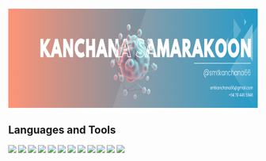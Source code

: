 <p align="center"> 
    <img src="https://raw.githubusercontent.com/kanchana66/kanchana66/main/resources/newbanner.png" alt="banner" width="1000" height="200"/>
</p>

<!--  OOOOOOOOOOld bannner v1

<p align="center"> 
    <img src="https://raw.githubusercontent.com/kanchana66/kanchana66/main/resources/banner5.3t.gif" alt="banner" width="1000" height="2"/>
</p>

<p align="center">
    <img src="https://raw.githubusercontent.com/kanchana66/kanchana66/main/resources/banner5.3.gif" alt="banner" width="1000" height="100"/> 
</p>


<p align="center"> 
    <img src="https://raw.githubusercontent.com/kanchana66/kanchana66/main/resources/banner5.3b.gif" alt="banner" width="1000" height="2"/>
</p> 

<p align="center"> 
    <b> Visitor Count: </b> <br>
    <img src="https://profile-counter.glitch.me/kanchana66/count.svg" /> 
</p>


<p align="center"> 
    <img src="https://raw.githubusercontent.com/kanchana66/kanchana66/main/resources/banner5.3b.gif" alt="banner" width="1000" height="2"/>
</p>
-->







<!--
## About me 

Hello :octocat:, I'm <a href="https://smtkanchana66.github.io/">Kanchana Samarakoon</a>, currently pursuing a degree in ICT at Uva Wellassa University in Sri Lanka 🇱🇰. As an IT student, I'm on a journey of continuous learning and exploration. I'm dedicated to expanding my knowledge and skills in these cutting-edge fields and look forward to contributing my expertise to the world of technology :ghost:. 

## Things I am passionate about

- Linux :space_invader:
- Open source :octocat:
- music :musical_keyboard:
- Books :books:
- Python 🐍

## Skills and Experience

-  Shell 📱
-  Linux :penguin:
-->







<!-- <p align="left">
    <img  src="https://github.com/kanchana66/kanchana66/blob/main/other.gif/sk1.png" alt="Linux" width="30" height="30"/>
    <img  src="https://github.com/kanchana66/kanchana66/blob/main/other.gif/sk2.png" alt="Gnome" width="30" height="30"/>
    <img  src="https://github.com/kanchana66/kanchana66/blob/main/other.gif/sk3.png" alt="Kali" width="30" height="30"/>
    <img  src="https://github.com/kanchana66/kanchana66/blob/main/other.gif/sk4.png" alt="debian" width="30" height="30"/>
    <img  src="https://github.com/kanchana66/kanchana66/blob/main/other.gif/logoc.gif" alt="debian" width="30" height="30"/>
</p> -->


<!--
<p align="center">
<img  src="https://github.com/kanchana66/kanchana66/blob/main/other.gif/go4.gif" alt="Endbanner" width="50" height="50">
</p>


<!-- <hr />

[![Ashutosh's github activity graph](https://github-readme-activity-graph.vercel.app/graph?username=kanchana66&bg_color=0d1117&color=878787&line=4c8ed9&point=878787&area=true&hide_border=true)](https://github.com/ashutosh00710/github-readme-activity-graph)
-->
<!-- <img src="https://tryhackme-badges.s3.amazonaws.com/CyberW1zard.png" alt="TryHackMe"> -->

<!-- <a href="https://smtkanchana66.github.io/">Check out my portfolio</b></a> -->
## Languages and Tools
<img src="https://cdn.jsdelivr.net/gh/devicons/devicon@latest/icons/amazonwebservices/amazonwebservices-plain-wordmark.svg" width="50" heigth="50"/> <img src="https://cdn.jsdelivr.net/gh/devicons/devicon@latest/icons/anaconda/anaconda-original-wordmark.svg" width="50" heigth="50" /> <img src="https://cdn.jsdelivr.net/gh/devicons/devicon@latest/icons/canva/canva-original.svg"  width="50" heigth="50" /> <img src="https://cdn.jsdelivr.net/gh/devicons/devicon@latest/icons/css3/css3-original-wordmark.svg" width="50" heigth="50" /> <img src="https://cdn.jsdelivr.net/gh/devicons/devicon@latest/icons/debian/debian-original-wordmark.svg" width="50" heigth="50" /> <img src="https://cdn.jsdelivr.net/gh/devicons/devicon@latest/icons/eclipse/eclipse-original-wordmark.svg" width="50" heigth="50" /> <img src="https://cdn.jsdelivr.net/gh/devicons/devicon@latest/icons/git/git-original-wordmark.svg" width="50" heigth="50" /> <img src="https://cdn.jsdelivr.net/gh/devicons/devicon@latest/icons/github/github-original-wordmark.svg" width="50" heigth="50" /> <img src="https://cdn.jsdelivr.net/gh/devicons/devicon@latest/icons/kaggle/kaggle-original-wordmark.svg" width="50" heigth="50" /> <img src="https://cdn.jsdelivr.net/gh/devicons/devicon@latest/icons/linux/linux-original.svg" width="50" heigth="50" /> <img src="https://cdn.jsdelivr.net/gh/devicons/devicon@latest/icons/vscode/vscode-original.svg" width="50" heigth="50" /> <img src="https://cdn.jsdelivr.net/gh/devicons/devicon@latest/icons/python/python-original.svg" width="50" heigth="50" />


